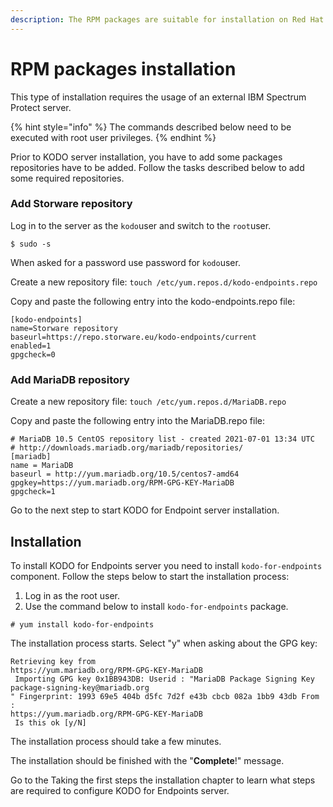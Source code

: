 ```yaml
---
description: The RPM packages are suitable for installation on Red Hat and CentOS.
---
```


# RPM packages installation

This type of installation requires the usage of an external IBM Spectrum Protect server.

{% hint style="info" %}
The commands described below need to be executed with root user privileges.
{% endhint %}

Prior to KODO server installation, you have to add some packages repositories have to be added. Follow the tasks described below to add some required repositories. 

### Add Storware repository

Log in to the server as the `kodo`user and switch to the `root`user.

```text
$ sudo -s
```

When asked for a password use password for `kodo`user.

Create a new repository file: `touch /etc/yum.repos.d/kodo-endpoints.repo`

Copy and paste the following entry into the kodo-endpoints.repo file:

```text
[kodo-endpoints]
name=Storware repository
baseurl=https://repo.storware.eu/kodo-endpoints/current
enabled=1
gpgcheck=0
```

### Add MariaDB repository

Create a new repository file: `touch /etc/yum.repos.d/MariaDB.repo`

Copy and paste the following entry into the MariaDB.repo file:

```text
# MariaDB 10.5 CentOS repository list - created 2021-07-01 13:34 UTC
# http://downloads.mariadb.org/mariadb/repositories/
[mariadb]
name = MariaDB
baseurl = http://yum.mariadb.org/10.5/centos7-amd64
gpgkey=https://yum.mariadb.org/RPM-GPG-KEY-MariaDB
gpgcheck=1
```

Go to the next step to start KODO for Endpoint server installation.

## Installation

To install KODO for Endpoints server you need to install  `kodo-for-endpoints` component. Follow the steps below to start the installation process: 

1. Log in as the root user.
2. Use the command below to install `kodo-for-endpoints` package.

```text
# yum install kodo-for-endpoints        
```

The installation process starts. Select "y" when asking about the GPG key:

```text
Retrieving key from 
https://yum.mariadb.org/RPM-GPG-KEY-MariaDB
 Importing GPG key 0x1BB943DB: Userid : "MariaDB Package Signing Key 
package-signing-key@mariadb.org
" Fingerprint: 1993 69e5 404b d5fc 7d2f e43b cbcb 082a 1bb9 43db From : 
https://yum.mariadb.org/RPM-GPG-KEY-MariaDB
 Is this ok [y/N]
```

The installation process should take a few minutes. 

The installation should be finished with the "**Complete**!" message.

Go to the Taking the first steps the installation chapter to learn what steps are required to configure KODO for Endpoints server. 

